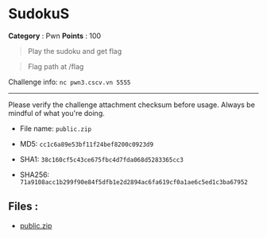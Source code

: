 # SudokuS

**Category** : Pwn
**Points** : 100

> Play the sudoku and get flag
> 
> Flag path at /flag

Challenge info: ```nc pwn3.cscv.vn 5555```

------------------------------

Please verify the challenge attachment checksum before usage. Always be mindful of what you're doing. 
* File name: ```public.zip```
* MD5: ```cc1c6a89e53bf11f24bef8200c0923d9```
* SHA1:  ```38c160cf5c43ce675fbc4d7fda068d5283365cc3```
* SHA256: ```71a9108acc1b299f90e84f5dfb1e2d2894ac6fa619cf0a1ae6c5ed1c3ba67952```



## Files : 
 - [public.zip](./public.zip)



